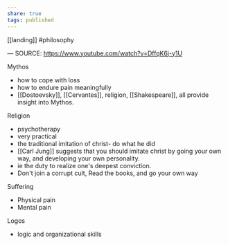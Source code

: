```yaml
---
share: true
tags: published
---
```

[[landing]] 
#philosophy 

— SOURCE: https://www.youtube.com/watch?v=DffqK6j-y1U

Mythos
- how to cope with loss
- how to endure pain meaningfully 
- [[Dostoevsky]], [[Cervantes]], religion, [[Shakespeare]], all provide insight into Mythos. 

Religion
- psychotherapy
- very practical 
- the traditional imitation of christ- do what he did 
- [[Carl Jung]] suggests that you should imitate christ by going your own way, and developing your own personality. 
- ie the duty to realize one's deepest conviction. 
- Don't join a corrupt cult, Read the books, and go your own way

Suffering
- Physical pain
- Mental pain

Logos
- logic and organizational skills

